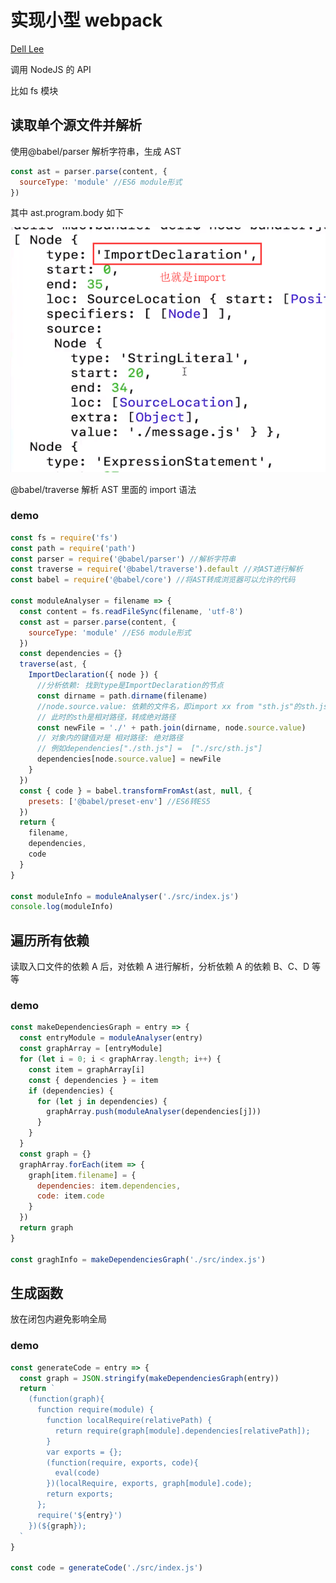 # 实现小型 webpack

[Dell Lee ](https://coding.imooc.com/lesson/316.html#mid=22920)

调用 NodeJS 的 API

比如 fs 模块

## 读取单个源文件并解析

使用\@babel/parser 解析字符串，生成 AST

```js
const ast = parser.parse(content, {
  sourceType: 'module' //ES6 module形式
})
```

其中 ast.program.body 如下

![](../images/ff3a3d79a93d99781c927b9590c3d543.png)

\@babel/traverse 解析 AST 里面的 import 语法

### demo

```js
const fs = require('fs')
const path = require('path')
const parser = require('@babel/parser') //解析字符串
const traverse = require('@babel/traverse').default //对AST进行解析
const babel = require('@babel/core') //将AST转成浏览器可以允许的代码

const moduleAnalyser = filename => {
  const content = fs.readFileSync(filename, 'utf-8')
  const ast = parser.parse(content, {
    sourceType: 'module' //ES6 module形式
  })
  const dependencies = {}
  traverse(ast, {
    ImportDeclaration({ node }) {
      //分析依赖: 找到type是ImportDeclaration的节点
      const dirname = path.dirname(filename)
      //node.source.value: 依赖的文件名，即import xx from "sth.js"的sth.js
      // 此时的sth是相对路径，转成绝对路径
      const newFile = './' + path.join(dirname, node.source.value)
      // 对象内的键值对是 相对路径: 绝对路径
      // 例如dependencies["./sth.js"] =  ["./src/sth.js"]
      dependencies[node.source.value] = newFile
    }
  })
  const { code } = babel.transformFromAst(ast, null, {
    presets: ['@babel/preset-env'] //ES6转ES5
  })
  return {
    filename,
    dependencies,
    code
  }
}

const moduleInfo = moduleAnalyser('./src/index.js')
console.log(moduleInfo)
```

## 遍历所有依赖

读取入口文件的依赖 A 后，对依赖 A 进行解析，分析依赖 A 的依赖 B、C、D 等等

### demo

```js
const makeDependenciesGraph = entry => {
  const entryModule = moduleAnalyser(entry)
  const graphArray = [entryModule]
  for (let i = 0; i < graphArray.length; i++) {
    const item = graphArray[i]
    const { dependencies } = item
    if (dependencies) {
      for (let j in dependencies) {
        graphArray.push(moduleAnalyser(dependencies[j]))
      }
    }
  }
  const graph = {}
  graphArray.forEach(item => {
    graph[item.filename] = {
      dependencies: item.dependencies,
      code: item.code
    }
  })
  return graph
}

const graghInfo = makeDependenciesGraph('./src/index.js')
```

## 生成函数

放在闭包内避免影响全局

### demo

```js
const generateCode = entry => {
  const graph = JSON.stringify(makeDependenciesGraph(entry))
  return `
    (function(graph){
      function require(module) { 
        function localRequire(relativePath) {
          return require(graph[module].dependencies[relativePath]);
        }
        var exports = {};
        (function(require, exports, code){
          eval(code)
        })(localRequire, exports, graph[module].code);
        return exports;
      };
      require('${entry}')
    })(${graph});
  `
}

const code = generateCode('./src/index.js')
```
